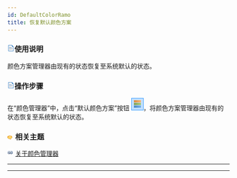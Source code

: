 ```yaml
---
id: DefaultColorRamo
title: 恢复默认颜色方案
---
```

### ![](../../img/read.gif)使用说明

颜色方案管理器由现有的状态恢复至系统默认的状态。

### ![](../../img/read.gif)操作步骤

在“颜色管理器”中，点击“默认颜色方案”按钮 ![](img/DefaultColorRamp.png)，将颜色方案管理器由现有的状态恢复至系统默认的状态。

### ![](../../img/seealso.png) 相关主题

![](../../img/smalltitle.png) [关于颜色管理器](ColorRampManager.htm)

* * *

[](http://www.supermap.com)  
  
---

